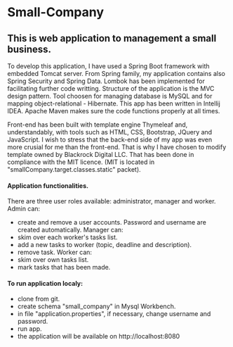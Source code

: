 # Small-Company

## This is web application to management a small business. 

To develop this application, I have used a Spring Boot framework with embedded Tomcat server. 
From Spring family, my application contains also Spring Security and Spring Data. 
Lombok has been implemented for facilitating further code writting.
Structure of the application is the MVC design pattern.
Tool choosen for managing database is MySQL and for mapping object-relational - Hibernate.
This app has been written in Intellij IDEA. Apache Maven makes sure the code functions properly at all times. 

Front-end has been built with template engine Thymeleaf and, understandably, with tools such as HTML, CSS, Bootstrap, JQuery and JavaScript. 
I wish to stress that the back-end side of my app was even more crusial for me than the front-end. That is why I have chosen to modify template owned by Blackrock Digital LLC. That has been done in compliance with the MIT licence. 
(MIT is located in  "smallCompany.target.classes.static" packet).

#### Application functionalities.

There are three user roles available: administrator, manager and worker.
Admin can:
- create and remove a user accounts. Password and username are created automatically. 
Manager can: 
- skim over each worker's tasks list.
- add a new tasks to worker (topic, deadline and description).
- remove task.
Worker can:
- skim over own tasks list.
- mark tasks that has been made.

#### To run application localy:
- clone from git.
- create schema "small_company" in Mysql Workbench.
- in file "application.properties", if necessary, change username and password.
- run app.
- the application will be available on http://localhost:8080
